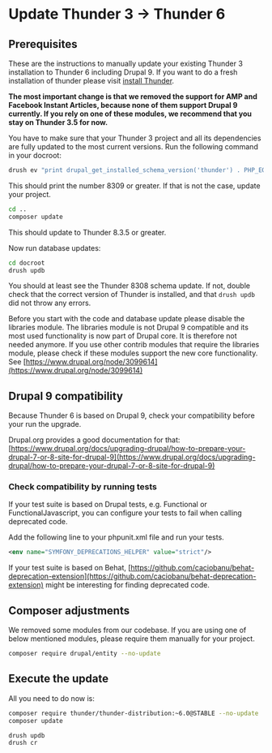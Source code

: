 # Update Thunder 3 -> Thunder 6

## Prerequisites

These are the instructions to manually update your existing Thunder 3 installation to Thunder 6 including Drupal 9. If
you want to do a fresh installation of thunder please visit [install Thunder](../setup.md#install-thunder).

**The most important change is that we removed the support for AMP and Facebook Instant Articles, because none of them
support Drupal 9 currently. If you rely on one of these modules, we recommend that you stay on Thunder 3.5 for now.**

You have to make sure that your Thunder 3 project and all its dependencies are fully updated to the most current
versions. Run the following command in your docroot:

```bash
drush ev "print drupal_get_installed_schema_version('thunder') . PHP_EOL;"
```

This should print the number 8309 or greater. If that is not the case, update your project.

```bash
cd ..
composer update
```

This should update to Thunder 8.3.5 or greater.

Now run database updates:

```bash
cd docroot
drush updb
```

You should at least see the Thunder 8308 schema update. If not, double check that the correct version of Thunder is
installed, and that `drush updb` did not throw any errors.

Before you start with the code and database update please disable the libraries module. The libraries module is not
Drupal 9 compatible and its most used functionality is now part of Drupal core. It is therefore not needed anymore. If
you use other contrib modules that require the libraries module, please check if these modules support the new core
functionality. See [https://www.drupal.org/node/3099614](https://www.drupal.org/node/3099614)

## Drupal 9 compatibility

Because Thunder 6 is based on Drupal 9, check your compatibility before your run the upgrade.

Drupal.org provides a good documentation for
that: [https://www.drupal.org/docs/upgrading-drupal/how-to-prepare-your-drupal-7-or-8-site-for-drupal-9](https://www.drupal.org/docs/upgrading-drupal/how-to-prepare-your-drupal-7-or-8-site-for-drupal-9)

### Check compatibility by running tests

If your test suite is based on Drupal tests, e.g. Functional or FunctionalJavascript, you can configure your tests to
fail when calling deprecated code.

Add the following line to your phpunit.xml file and run your tests.

```xml
<env name="SYMFONY_DEPRECATIONS_HELPER" value="strict"/>
```

If your test suite is based on
Behat, [https://github.com/caciobanu/behat-deprecation-extension](https://github.com/caciobanu/behat-deprecation-extension)
might be interesting for finding deprecated code.

## Composer adjustments

We removed some modules from our codebase. If you are using one of below mentioned modules, please require them manually
for your project.

```bash
composer require drupal/entity --no-update

```

## Execute the update

All you need to do now is:

```bash
composer require thunder/thunder-distribution:~6.0@STABLE --no-update
composer update

drush updb
drush cr
```
